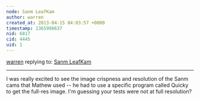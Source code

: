 ```yaml
---
node: Sanm LeafKam
author: warren
created_at: 2013-04-15 04:03:57 +0000
timestamp: 1365998637
nid: 6817
cid: 4445
uid: 1
---
```




[warren](../profile/warren) replying to: [Sanm LeafKam](../notes/cfastie/4-14-2013/sanm-leafkam)

----
I was really excited to see the image crispness and resolution of the Sanm cams that Mathew used -- he had to use a specific program called Quicky to get the full-res image. I'm guessing your tests were not at full resolution?